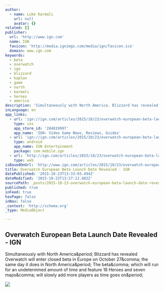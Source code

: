 ```yaml
---
author:
  - name: Luke Karmali
    url: null
    avatar: {}
related: []
publisher:
  url: 'http://www.ign.com'
  name: IGN
  favicon: 'http://media.ignimgs.com/media/ign/favicon.ico'
  domain: www.ign.com
keywords:
  - beta
  - overwatch
  - ign
  - blizzard
  - kaplan
  - game
  - north
  - karmali
  - heroes
  - america
description: 'Simultaneously with North America. Blizzard has revealed Overwatch will enter closed beta in Europe on October 27, the same day it does in North America. The beta, which will run for an undetermined amount of time and feature 18 Heroes and seven maps, will slowly add more players as time goes on.'
inLanguage: en
app_links:
  - url: 'ign://ign.com/articles/2015/10/23/overwatch-european-beta-launch-date-revealed'
    type: ios
    app_store_id: '284819997'
    app_name: 'IGN: Video Game News, Reviews, Guides'
  - url: 'ign://ign.com/articles/2015/10/23/overwatch-european-beta-launch-date-revealed'
    type: android
    app_name: IGN Entertainment
    package: com.mobile.ign
  - url: 'http://ign.com/articles/2015/10/23/overwatch-european-beta-launch-date-revealed'
    type: web
isBasedOnUrl: 'http://www.ign.com/articles/2015/10/23/overwatch-european-beta-launch-date-revealed?utm_source=IGN%20hub%20page&utm_medium=IGN%20(front%20page)&utm_content=4&utm_campaign=Blogroll'
title: Overwatch European Beta Launch Date Revealed - IGN
datePublished: '2015-10-23T13:33:03.494Z'
dateModified: '2015-10-23T13:27:12.482Z'
sourcePath: _posts/2015-10-23-overwatch-european-beta-launch-date-revealed-ign.md
published: true
inFeed: true
hasPage: false
inNav: false
_context: 'http://schema.org'
_type: MediaObject

---
```

<article style=""><h1>Overwatch European Beta Launch Date Revealed - IGN</h1><p>Simultaneously with North America&amp;period; Blizzard has revealed Overwatch will enter closed beta in Europe on October 27&amp;comma; the same day it does in North America&amp;period; The beta&amp;comma; which will run for an undetermined amount of time and feature 18 Heroes and seven maps&amp;comma; will slowly add more players as time goes on&amp;period;</p><img src="http://assets1.ignimgs.com/2015/08/05/watjpg-73e6ed_1280w.jpg" /></article>
